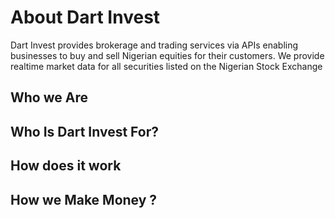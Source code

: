 # About Dart Invest
Dart Invest provides brokerage and trading services via APIs enabling businesses to buy and sell Nigerian equities for their customers. We provide realtime market data for all securities listed on the Nigerian Stock Exchange

## Who we Are


## Who Is Dart Invest For?

## How does it work

## How we Make Money ?